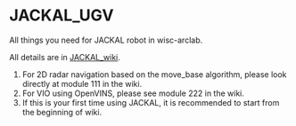 # JACKAL_UGV
All things you need for JACKAL robot in wisc-arclab.  
  
All details are in [JACKAL_wiki](https://github.com/fuwafuwaboom/JACKAL_UGV/wiki).  
1. For 2D radar navigation based on the move_base algorithm, please look directly at module 111 in the wiki.  
2. For VIO using OpenVINS, please see module 222 in the wiki.  
3. If this is your first time using JACKAL, it is recommended to start from the beginning of wiki.  
